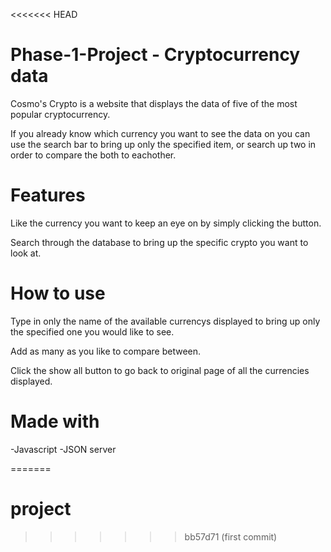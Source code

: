 <<<<<<< HEAD
# Phase-1-Project - Cryptocurrency data

Cosmo's Crypto is a website that displays the data of five of the most popular cryptocurrency.


If you already know which currency you want to see the data on you can use the search bar to bring up only the specified item, or search up two in order to compare the both to eachother.

# Features

Like the currency you want to keep an eye on by simply clicking the button.

Search through the database to bring up the specific crypto you want to look at.

# How to use

Type in only the name of the available currencys displayed to bring up only the specified one you would like to see.

Add as many as you like to compare between.

Click the show all button to go back to original page of all the currencies displayed.

# Made with

-Javascript
-JSON server

=======
# project
>>>>>>> bb57d71 (first commit)
